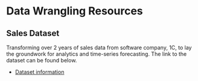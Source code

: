 # Data Wrangling Resources

## Sales Dataset

Transforming over 2 years of sales data from software company, 1C, to lay the groundwork for analytics and time-series forecasting. The link to the dataset can be found below.

* [Dataset information](https://www.kaggle.com/c/competitive-data-science-predict-future-sales/data)